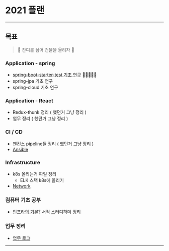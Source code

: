 # 2021 플랜
---

## 목표
> 🗿 잔디를 심어 건물을 올리자 🗿
### Application - spring
* [spring-boot-starter-test 기초 연구](./test/src/main/java/com/gintire/test/README.md) 🗿🗿🗿🗿🗿
* spring-jpa 기초 연구
* spring-cloud 기초 연구
### Application - React
* Redux-thunk 정리 ( 했던거 그냥 정리 )
* 업무 정리 ( 했던거 그냥 정리 )
### CI / CD
* 젠킨스 pipeline들 정리 ( 했던거 그냥 정리 )
* [Ansible](./fundamental/ansible/README.md)
### Infrastructure
* k8s 올리는거 파일 정리
    * ELK 스택 k8s에 올리기
* [Network](./fundamental/network/)
### 컴퓨터 기초 공부
* [인프라의 기본](./fundamental/linux/kernel/README.md)? 서적 스터디하며 정리
### 업무 정리
* [업무 로그](./logworks/README.md)
---


